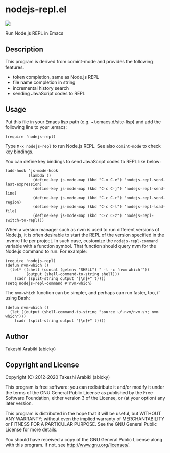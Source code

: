 nodejs-repl.el
===================================

![](https://github.com/abicky/nodejs-repl.el/workflows/CI/badge.svg)

Run Node.js REPL in Emacs

Description
-----------

This program is derived from comint-mode and provides the following features.

* token completion, same as Node.js REPL
* file name completion in string
* incremental history search
* sending JavaScript codes to REPL

Usage
-----

Put this file in your Emacs lisp path (e.g. ~/.emacs.d/site-lisp)
and add the following line to your .emacs:

```elisp
(require 'nodejs-repl)
```

Type `M-x nodejs-repl` to run Node.js REPL.
See also `comint-mode` to check key bindings.

You can define key bindings to send JavaScript codes to REPL like below:

```elisp
(add-hook 'js-mode-hook
          (lambda ()
            (define-key js-mode-map (kbd "C-x C-e") 'nodejs-repl-send-last-expression)
            (define-key js-mode-map (kbd "C-c C-j") 'nodejs-repl-send-line)
            (define-key js-mode-map (kbd "C-c C-r") 'nodejs-repl-send-region)
            (define-key js-mode-map (kbd "C-c C-l") 'nodejs-repl-load-file)
            (define-key js-mode-map (kbd "C-c C-z") 'nodejs-repl-switch-to-repl)))
```

When a version manager such as nvm is used to run different versions
of Node.js, it is often desirable to start the REPL of the version
specified in the .nvmrc file per project.  In such case, customize the
`nodejs-repl-command` variable with a function symbol.  That function
should query nvm for the Node.js command to run.  For example:

```elisp
(require 'nodejs-repl)
(defun nvm-which ()
  (let* ((shell (concat (getenv "SHELL") " -l -c 'nvm which'"))
         (output (shell-command-to-string shell)))
    (cadr (split-string output "[\n]+" t))))
(setq nodejs-repl-command #'nvm-which)
```

The `nvm-which` function can be simpler, and perhaps can run faster,
too, if using Bash:

```elisp
(defun nvm-which ()
  (let ((output (shell-command-to-string "source ~/.nvm/nvm.sh; nvm which")))
    (cadr (split-string output "[\n]+" t))))
```

Author
------

Takeshi Arabiki (abicky)


Copyright and License
---------------------

Copyright (C) 2012-2020  Takeshi Arabiki (abicky)

This program is free software: you can redistribute it and/or modify
it under the terms of the GNU General Public License as published by
the Free Software Foundation, either version 3 of the License, or
(at your option) any later version.

This program is distributed in the hope that it will be useful,
but WITHOUT ANY WARRANTY; without even the implied warranty of
MERCHANTABILITY or FITNESS FOR A PARTICULAR PURPOSE.  See the
GNU General Public License for more details.

You should have received a copy of the GNU General Public License
along with this program.  If not, see <http://www.gnu.org/licenses/>.
